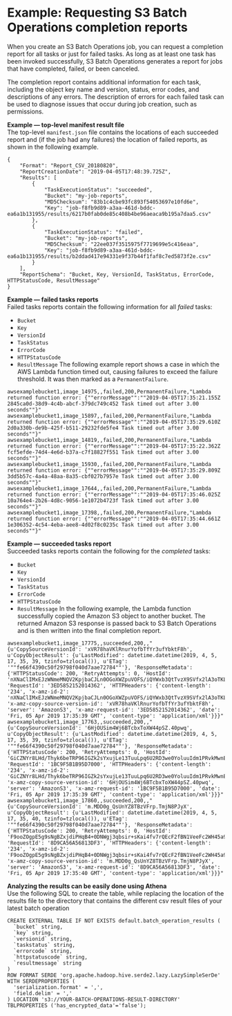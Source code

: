 # Example: Requesting S3 Batch Operations completion reports<a name="batch-ops-examples-reports"></a>

When you create an S3 Batch Operations job, you can request a completion report for all tasks or just for failed tasks\. As long as at least one task has been invoked successfully, S3 Batch Operations generates a report for jobs that have completed, failed, or been canceled\.

The completion report contains additional information for each task, including the object key name and version, status, error codes, and descriptions of any errors\. The description of errors for each failed task can be used to diagnose issues that occur during job creation, such as permissions\.

**Example — top\-level manifest result file**  
The top\-level `manifest.json` file contains the locations of each succeeded report and \(if the job had any failures\) the location of failed reports, as shown in the following example\.  

```
{
    "Format": "Report_CSV_20180820",
    "ReportCreationDate": "2019-04-05T17:48:39.725Z",
    "Results": [
        {
            "TaskExecutionStatus": "succeeded",
            "Bucket": "my-job-reports",
            "MD5Checksum": "83b1c4cbe93fc893f54053697e10fd6e",
            "Key": "job-f8fb9d89-a3aa-461d-bddc-ea6a1b131955/results/6217b0fab0de85c408b4be96aeaca9b195a7daa5.csv"
        },
        {
            "TaskExecutionStatus": "failed",
            "Bucket": "my-job-reports",
            "MD5Checksum": "22ee037f3515975f7719699e5c416eaa",
            "Key": "job-f8fb9d89-a3aa-461d-bddc-ea6a1b131955/results/b2ddad417e94331e9f37b44f1faf8c7ed5873f2e.csv"
        }
    ],
    "ReportSchema": "Bucket, Key, VersionId, TaskStatus, ErrorCode, HTTPStatusCode, ResultMessage"
}
```

**Example — failed tasks reports**  
Failed tasks reports contain the following information for all *failed* tasks:  
+ `Bucket`
+ `Key`
+ `VersionId`
+ `TaskStatus`
+ `ErrorCode`
+ `HTTPStatusCode`
+ `ResultMessage`
The following example report shows a case in which the AWS Lambda function timed out, causing failures to exceed the failure threshold\. It was then marked as a `PermanentFailure`\.  

```
awsexamplebucket1,image_14975,,failed,200,PermanentFailure,"Lambda returned function error: {""errorMessage"":""2019-04-05T17:35:21.155Z 2845ca0d-38d9-4c4b-abcf-379dc749c452 Task timed out after 3.00 seconds""}"
awsexamplebucket1,image_15897,,failed,200,PermanentFailure,"Lambda returned function error: {""errorMessage"":""2019-04-05T17:35:29.610Z 2d0a330b-de9b-425f-b511-29232fde5fe4 Task timed out after 3.00 seconds""}"
awsexamplebucket1,image_14819,,failed,200,PermanentFailure,"Lambda returned function error: {""errorMessage"":""2019-04-05T17:35:22.362Z fcf5efde-74d4-4e6d-b37a-c7f18827f551 Task timed out after 3.00 seconds""}"
awsexamplebucket1,image_15930,,failed,200,PermanentFailure,"Lambda returned function error: {""errorMessage"":""2019-04-05T17:35:29.809Z 3dd5b57c-4a4a-48aa-8a35-cbf027b7957e Task timed out after 3.00 seconds""}"
awsexamplebucket1,image_17644,,failed,200,PermanentFailure,"Lambda returned function error: {""errorMessage"":""2019-04-05T17:35:46.025Z 10a764e4-2b26-4d8c-9056-1e1072b4723f Task timed out after 3.00 seconds""}"
awsexamplebucket1,image_17398,,failed,200,PermanentFailure,"Lambda returned function error: {""errorMessage"":""2019-04-05T17:35:44.661Z 1e306352-4c54-4eba-aee8-4d02f8c0235c Task timed out after 3.00 seconds""}"
```

**Example — succeeded tasks report**  
Succeeded tasks reports contain the following for the *completed* tasks:  
+ `Bucket`
+ `Key`
+ `VersionId`
+ `TaskStatus`
+ `ErrorCode`
+ `HTTPStatusCode`
+ `ResultMessage`
In the following example, the Lambda function successfully copied the Amazon S3 object to another bucket\. The returned Amazon S3 response is passed back to S3 Batch Operations and is then written into the final completion report\.  

```
awsexamplebucket1,image_17775,,succeeded,200,,"{u'CopySourceVersionId': 'xVR78haVKlRnurYofbTfYr3ufYbktF8h', u'CopyObjectResult': {u'LastModified': datetime.datetime(2019, 4, 5, 17, 35, 39, tzinfo=tzlocal()), u'ETag': '""fe66f4390c50f29798f040d7aae72784""'}, 'ResponseMetadata': {'HTTPStatusCode': 200, 'RetryAttempts': 0, 'HostId': 'nXNaClIMxEJzWNmeMNQV2KpjbaCJLn0OGoXWZpuVOFS/iQYWxb3QtTvzX9SVfx2lA3oTKLwImKw=', 'RequestId': '3ED5852152014362', 'HTTPHeaders': {'content-length': '234', 'x-amz-id-2': 'nXNaClIMxEJzWNmeMNQV2KpjbaCJLn0OGoXWZpuVOFS/iQYWxb3QtTvzX9SVfx2lA3oTKLwImKw=', 'x-amz-copy-source-version-id': 'xVR78haVKlRnurYofbTfYr3ufYbktF8h', 'server': 'AmazonS3', 'x-amz-request-id': '3ED5852152014362', 'date': 'Fri, 05 Apr 2019 17:35:39 GMT', 'content-type': 'application/xml'}}}"
awsexamplebucket1,image_17763,,succeeded,200,,"{u'CopySourceVersionId': '6HjOUSim4Wj6BTcbxToXW44pSZ.40pwq', u'CopyObjectResult': {u'LastModified': datetime.datetime(2019, 4, 5, 17, 35, 39, tzinfo=tzlocal()), u'ETag': '""fe66f4390c50f29798f040d7aae72784""'}, 'ResponseMetadata': {'HTTPStatusCode': 200, 'RetryAttempts': 0, 'HostId': 'GiCZNYr8LHd/Thyk6beTRP96IGZk2sYxujLe13TuuLpq6U2RD3we0YoluuIdm1PRvkMwnEW1aFc=', 'RequestId': '1BC9F5B1B95D7000', 'HTTPHeaders': {'content-length': '234', 'x-amz-id-2': 'GiCZNYr8LHd/Thyk6beTRP96IGZk2sYxujLe13TuuLpq6U2RD3we0YoluuIdm1PRvkMwnEW1aFc=', 'x-amz-copy-source-version-id': '6HjOUSim4Wj6BTcbxToXW44pSZ.40pwq', 'server': 'AmazonS3', 'x-amz-request-id': '1BC9F5B1B95D7000', 'date': 'Fri, 05 Apr 2019 17:35:39 GMT', 'content-type': 'application/xml'}}}"
awsexamplebucket1,image_17860,,succeeded,200,,"{u'CopySourceVersionId': 'm.MDD0g_QsUnYZ8TBzVFrp.TmjN8PJyX', u'CopyObjectResult': {u'LastModified': datetime.datetime(2019, 4, 5, 17, 35, 40, tzinfo=tzlocal()), u'ETag': '""fe66f4390c50f29798f040d7aae72784""'}, 'ResponseMetadata': {'HTTPStatusCode': 200, 'RetryAttempts': 0, 'HostId': 'F9ooZOgpE5g9sNgBZxjdiPHqB4+0DNWgj3qbsir+sKai4fv7rQEcF2fBN1VeeFc2WH45a9ygb2g=', 'RequestId': '8D9CA56A56813DF3', 'HTTPHeaders': {'content-length': '234', 'x-amz-id-2': 'F9ooZOgpE5g9sNgBZxjdiPHqB4+0DNWgj3qbsir+sKai4fv7rQEcF2fBN1VeeFc2WH45a9ygb2g=', 'x-amz-copy-source-version-id': 'm.MDD0g_QsUnYZ8TBzVFrp.TmjN8PJyX', 'server': 'AmazonS3', 'x-amz-request-id': '8D9CA56A56813DF3', 'date': 'Fri, 05 Apr 2019 17:35:40 GMT', 'content-type': 'application/xml'}}}"
```


**Analyzing the results can be easily done using Athena**   
Use the following SQL to create the table, while replacing the location of the results file to the directory that contains the different csv result files of your latest batch operation
```
CREATE EXTERNAL TABLE IF NOT EXISTS default.batch_operation_results (
  `bucket` string,
  `key` string,
  `versionid` string,
  `taskstatus` string,
  `errorcode` string,
  `httpstatuscode` string,
  `resultmessage` string 
)
ROW FORMAT SERDE 'org.apache.hadoop.hive.serde2.lazy.LazySimpleSerDe'
WITH SERDEPROPERTIES (
  'serialization.format' = ',',
  'field.delim' = ','
) LOCATION 's3://YOUR-BATCH-OPERATIONS-RESULT-DIRECTORY'
TBLPROPERTIES ('has_encrypted_data'='false');
```
